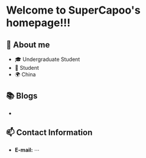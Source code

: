 # Welcome to SuperCapoo's homepage!!!

## 👋 About me
- 🎓 Undergraduate Student
- 💼 Student
- 🌍 China

## 📚 Blogs

- 

## 📫 Contact Information

- **E-mail:** $\cdots$  